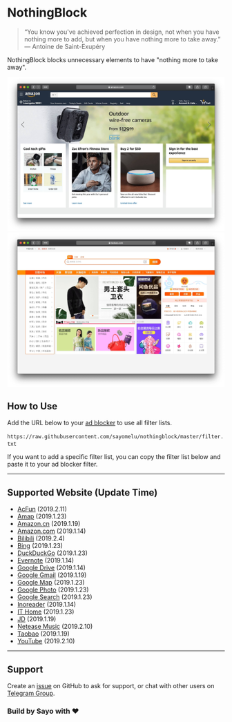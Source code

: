 # NothingBlock

> “You know you've achieved perfection in design, not when you have nothing more to add, but when you have nothing more to take away.” ― Antoine de Saint-Exupéry

NothingBlock blocks unnecessary elements to have "nothing more to take away".

![NothingBlock on Amazon.com](assets/nothingblock-on-amazon.com.jpg)
![NothingBlock on Taobao](assets/nothingblock-on-taobao.jpg)

## How to Use

Add the URL below to your [ad blocker](https://bing.com/search?q=ad+blocker) to use all filter lists.

`https://raw.githubusercontent.com/sayomelu/nothingblock/master/filter.txt`


If you want to add a specific filter list, you can copy the filter list below and paste it to your ad blocker filter.

---

## Supported Website (Update Time)

* [AcFun](filter/acfun.txt) (2019.2.11)
* [Amap](filter/amap.txt) (2019.1.23)
* [Amazon.cn](filter/amazon.cn.txt) (2019.1.19)
* [Amazon.com](filter/amazon.com.txt) (2019.1.14)
* [Bilibili](filter/bilibili.txt) (2019.2.4)
* [Bing](filter/bing.txt) (2019.1.23)
* [DuckDuckGo](filter/duckduckgo.txt) (2019.1.23)
* [Evernote](filter/evernote.txt) (2019.1.14)
* [Google Drive](filter/google-drive.txt) (2019.1.14)
* [Google Gmail](filter/google-gmail.txt) (2019.1.19)
* [Google Map](filter/google-map.txt) (2019.1.23)
* [Google Photo](filter/google-photo.txt) (2019.1.23)
* [Google Search](filter/google-search.txt) (2019.1.23)
* [Inoreader](filter/inoreader.txt) (2019.1.14)
* [IT Home](filter/it-home.txt) (2019.1.23)
* [JD](filter/jd.txt) (2019.1.19)
* [Netease Music](filter/netease-music.txt) (2019.2.10)
* [Taobao](filter/taobao.txt) (2019.1.19)
* [YouTube](filter/youtube.txt) (2019.2.10)

---

## Support

Create an [issue](https://github.com/sayomelu/nothingblock/issues/new) on GitHub to ask for support, or chat with other users on [Telegram Group](https://t.me/nothingblock).

### Build by Sayo with ❤️